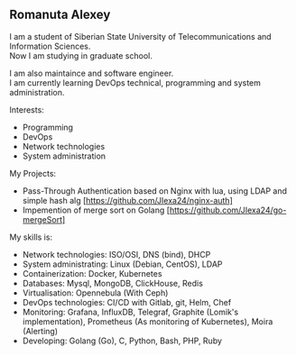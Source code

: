 ## Romanuta Alexey
I am a student of Siberian State University of Telecommunications and Information Sciences.  
Now I am studying in graduate school.

I am also maintaince and software engineer.  
I am currently learning DevOps technical, programming and system administration.

Interests:
 - Programming
 - DevOps
 - Network technologies
 - System administration

My Projects:
 - Pass-Through Authentication based on Nginx with lua, using LDAP and simple hash alg [https://github.com/JIexa24/nginx-auth]  
 - Impemention of merge sort on Golang [https://github.com/JIexa24/go-mergeSort]  

My skills is:
 - Network technologies: ISO/OSI, DNS (bind), DHCP
 - System administrating: Linux (Debian, CentOS), LDAP 
 - Containerization: Docker, Kubernetes 
 - Databases: Mysql, MongoDB, ClickHouse, Redis
 - Virtualisation: Opennebula (With Ceph)
 - DevOps technologies: CI/CD with Gitlab, git, Helm, Chef
 - Monitoring: Grafana, InfluxDB, Telegraf, Graphite (Lomik's implementation), Prometheus (As monitoring of Kubernetes), Moira (Alerting)
 - Developing: Golang (Go), C, Python, Bash, PHP, Ruby 
 
<!--
**JIexa24/JIexa24** is a ✨ _special_ ✨ repository because its `README.md` (this file) appears on your GitHub profile.

Here are some ideas to get you started:

- 🔭 I’m currently working on ...
- 🌱 I’m currently learning ...
- 👯 I’m looking to collaborate on ...
- 🤔 I’m looking for help with ...
- 💬 Ask me about ...
- 📫 How to reach me: ...
- 😄 Pronouns: ...
- ⚡ Fun fact: ...
-->
